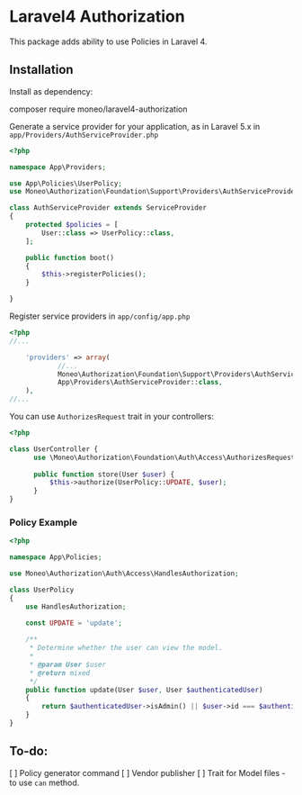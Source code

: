 # Laravel4 Authorization

This package adds ability to use Policies in Laravel 4. 

## Installation

Install as dependency:

  composer require moneo/laravel4-authorization
  
Generate a service provider for your application, as in Laravel 5.x in `app/Providers/AuthServiceProvider.php`

```php
<?php

namespace App\Providers;

use App\Policies\UserPolicy;
use Moneo\Authorization\Foundation\Support\Providers\AuthServiceProvider as ServiceProvider;

class AuthServiceProvider extends ServiceProvider
{
    protected $policies = [
        User::class => UserPolicy::class,
    ];

    public function boot()
    {
        $this->registerPolicies();
    }

}

```
  
Register service providers in `app/config/app.php`

```php
<?php
//...

    'providers' => array(
            //...
            Moneo\Authorization\Foundation\Support\Providers\AuthServiceProvider::class,
            App\Providers\AuthServiceProvider::class,
    ),
//...
```

You can use `AuthorizesRequest` trait in your controllers:

```php
<?php

class UserController {
      use \Moneo\Authorization\Foundation\Auth\Access\AuthorizesRequests;
      
      public function store(User $user) {
          $this->authorize(UserPolicy::UPDATE, $user);
      }
}
```

### Policy Example

```php
<?php

namespace App\Policies;

use Moneo\Authorization\Auth\Access\HandlesAuthorization;

class UserPolicy
{
    use HandlesAuthorization;
    
    const UPDATE = 'update';

    /**
     * Determine whether the user can view the model.
     *
     * @param User $user
     * @return mixed
     */
    public function update(User $user, User $authenticatedUser)
    {
        return $authenticatedUser->isAdmin() || $user->id === $authenticatedUser->id;
    }
}

```


## To-do:

[ ] Policy generator command
[ ] Vendor publisher
[ ] Trait for Model files - to use `can` method.
